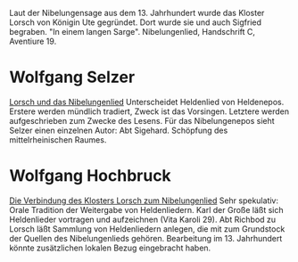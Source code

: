 Laut der Nibelungensage aus dem 13. Jahrhundert wurde das Kloster Lorsch von Königin Ute gegründet. Dort wurde sie und auch Sigfried begraben. "In einem langen Sarge". Nibelungenlied, Handschrift C, Aventiure 19.

# Wolfgang Selzer
[Lorsch und das Nibelungenlied](zotero://select/library/items/ULJ2ILRY)
Unterscheidet Heldenlied von Heldenepos. Erstere werden mündlich tradiert, Zweck ist das Vorsingen. Letztere werden aufgeschrieben zum Zwecke des Lesens. Für das Nibelungenepos sieht Selzer einen einzelnen Autor: Abt Sigehard. 
Schöpfung des mittelrheinischen Raumes.

# Wolfgang Hochbruck
[Die Verbindung des Klosters Lorsch zum Nibelungenlied](zotero://select/library/items/57ZQGI3Y)
Sehr spekulativ: Orale Tradition der Weitergabe von Heldenliedern. Karl der Große läßt sich Heldenlieder vortragen und aufzeichnen (Vita Karoli 29). Abt Richbod zu Lorsch läßt Sammlung von Heldenliedern anlegen, die mit zum Grundstock der Quellen des Nibelungenlieds gehören. Bearbeitung im 13. Jahrhundert könnte zusätzlichen lokalen Bezug eingebracht haben.

